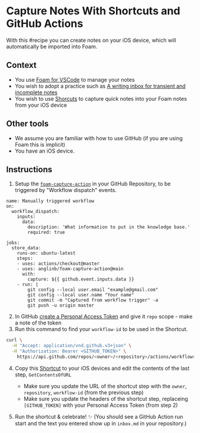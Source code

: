 # Capture Notes With Shortcuts and GitHub Actions

With this #recipe you can create notes on your iOS device, which will automatically be imported into Foam.

## Context

* You use [Foam for VSCode](https://marketplace.visualstudio.com/items?itemName=foam.foam-vscode) to manage your notes
* You wish to adopt a practice such as [A writing inbox for transient and incomplete notes](https://notes.andymatuschak.org/A%20writing%20inbox%20for%20transient%20and%20incomplete%20notes)
* You wish to use [Shorcuts](https://support.apple.com/guide/shortcuts/welcome/ios) to capture quick notes into your Foam notes from your iOS device

## Other tools

* We assume you are familiar with how to use GitHub (if you are using Foam this is implicit)
* You have an iOS device.

## Instructions

1. Setup the [`foam-capture-action`]() in your GitHub Repository, to be triggered by "Workflow dispatch" events.

```
name: Manually triggered workflow
on:
  workflow_dispatch:
    inputs:
      data:
        description: 'What information to put in the knowledge base.'
        required: true

jobs:
  store_data:
    runs-on: ubuntu-latest
    steps:
    - uses: actions/checkout@master
    - uses: anglinb/foam-capture-action@main
      with:
        capture: ${{ github.event.inputs.data }}
    - run: |
        git config --local user.email "example@gmail.com"
        git config --local user.name "Your name"
        git commit -m "Captured from workflow trigger" -a
        git push -u origin master
```

2. In GitHub [create a Personal Access Token](https://github.com/settings/tokens) and give it `repo` scope - make a note of the token
3. Run this command to find your `workflow-id` to be used in the Shortcut.

```bash
curl \
  -H "Accept: application/vnd.github.v3+json" \
  -H "Authorization: Bearer <GITHUB_TOKEN>" \
    https://api.github.com/repos/<owner>/<repository>/actions/workflows
```

4. Copy this [Shortcut](https://www.icloud.com/shortcuts/57d2ed90c40e43a5badcc174ebfaaf1d) to your iOS devices and edit the contents of the last step, `GetContentsOfURL`
   - Make sure you update the URL of the shortcut step with the `owner`, `repository`, `workflow-id` (from the previous step)
   - Make sure you update the headers of the shortcut step, replaceing `[GITHUB_TOKEN]` with your Personal Access Token (from step 2)

5. Run the shortcut & celebrate! ✨ (You should see a GitHub Action run start and the text you entered show up in `inbox.md` in your repository.)
